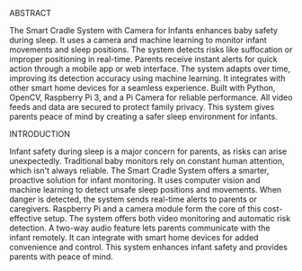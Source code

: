 ABSTRACT

The Smart Cradle System with Camera for Infants enhances baby safety during sleep.
It uses a camera and machine learning to monitor infant movements and sleep positions.
The system detects risks like suffocation or improper positioning in real-time.
Parents receive instant alerts for quick action through a mobile app or web interface.
The system adapts over time, improving its detection accuracy using machine learning.
It integrates with other smart home devices for a seamless experience.
Built with Python, OpenCV, Raspberry Pi 3, and a Pi Camera for reliable performance.
All video feeds and data are secured to protect family privacy.
This system gives parents peace of mind by creating a safer sleep environment for infants.

INTRODUCTION

Infant safety during sleep is a major concern for parents, as risks can arise unexpectedly.
Traditional baby monitors rely on constant human attention, which isn't always reliable.
The Smart Cradle System offers a smarter, proactive solution for infant monitoring.
It uses computer vision and machine learning to detect unsafe sleep positions and movements.
When danger is detected, the system sends real-time alerts to parents or caregivers.
Raspberry Pi and a camera module form the core of this cost-effective setup.
The system offers both video monitoring and automatic risk detection.
A two-way audio feature lets parents communicate with the infant remotely.
It can integrate with smart home devices for added convenience and control.
This system enhances infant safety and provides parents with peace of mind.

